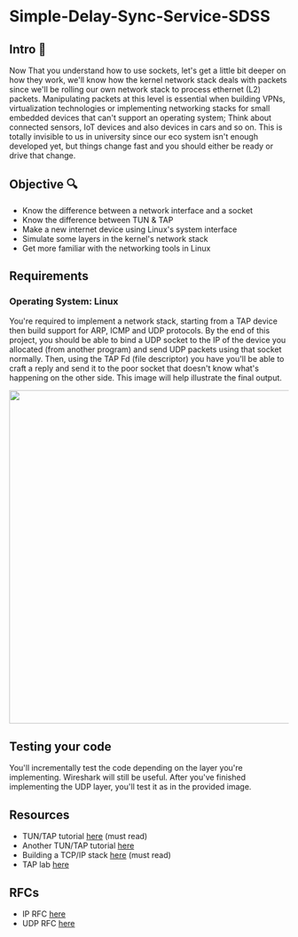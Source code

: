 # Simple-Delay-Sync-Service-SDSS

## Intro 🚪
Now That you understand how to use sockets, let's get a little bit deeper on how they work, we'll know how the kernel network stack deals with packets since we'll be rolling our own network stack to process ethernet (L2) packets.
Manipulating packets at this level is essential when building VPNs, virtualization technologies or implementing networking stacks for small embedded devices that can't support an operating system; Think about connected sensors, IoT devices and also devices in cars and so on.
This is totally invisible to us in university since our eco system isn't enough developed yet, but things change fast and you should either be ready or drive that change. 

## Objective 🔍
* Know the difference between a network interface and a socket
* Know the difference between TUN & TAP
* Make a new internet device using Linux's system interface
* Simulate some layers in the kernel's network stack
* Get more familiar with the networking tools in Linux

## Requirements
### Operating System: Linux
You're required to implement a network stack, starting from a TAP device then build support for ARP, ICMP and UDP protocols.
By the end of this project, you should be able to bind a UDP socket to the IP of the device you allocated (from another program) and send UDP packets using that socket normally. Then, using the TAP Fd (file descriptor) you have you'll be able to craft a reply and send it to the poor socket that doesn't know what's happening on the other side. This image will help illustrate the final output.

<p align="center">
  <img src="https://github.com/OmarReda/Simple-Delay-Sync-Service-SDSS/blob/main/Diagram.png" width="600">
</p>


## Testing your code
You'll incrementally test the code depending on the layer you're implementing. Wireshark will still be useful.
After you've finished implementing the UDP layer, you'll test it as in the provided image.

## Resources
* TUN/TAP tutorial <a href="https://web.archive.org/web/20200422190936/https://hechao.li/2018/05/21/Tun-Tap-Interface/" target="blank">here</a> (must read)
* Another TUN/TAP tutorial <a href="https://web.archive.org/web/20200422190936/https://hechao.li/2018/05/21/Tun-Tap-Interface/" target="blank">here</a> 
* Building a TCP/IP stack <a href="https://web.archive.org/web/20200422190936/https://hechao.li/2018/05/21/Tun-Tap-Interface/" target="blank">here</a> (must read)
* TAP lab <a href="https://hechao.li/2018/06/08/TAP-Interface-Lab/" target="blank">here</a>

## RFCs
* IP RFC <a href="https://tools.ietf.org/html/rfc791" target="blank">here</a>
* UDP RFC <a href="https://tools.ietf.org/html/rfc768" target="blank">here</a>
